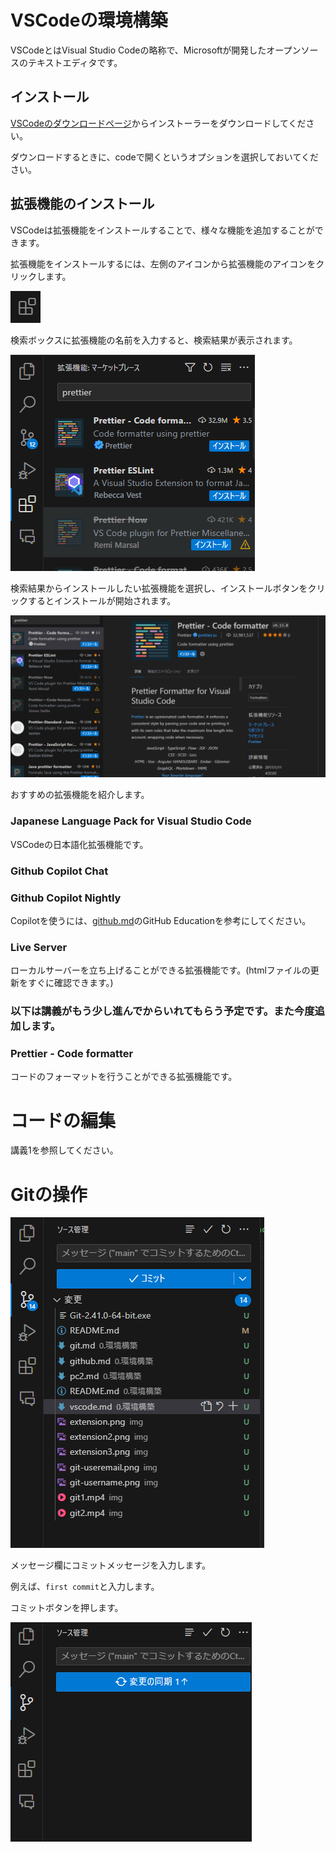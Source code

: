 # VSCodeの環境構築

VSCodeとはVisual Studio Codeの略称で、Microsoftが開発したオープンソースのテキストエディタです。

## インストール

[VSCodeのダウンロードページ](https://code.visualstudio.com/download)からインストーラーをダウンロードしてください。

ダウンロードするときに、codeで開くというオプションを選択しておいてください。

## 拡張機能のインストール

VSCodeは拡張機能をインストールすることで、様々な機能を追加することができます。

拡張機能をインストールするには、左側のアイコンから拡張機能のアイコンをクリックします。

![拡張機能](../img/extension.png)

検索ボックスに拡張機能の名前を入力すると、検索結果が表示されます。

![拡張機能](../img/extension2.png)

検索結果からインストールしたい拡張機能を選択し、インストールボタンをクリックするとインストールが開始されます。

![拡張機能](../img/extension3.png)

おすすめの拡張機能を紹介します。

### Japanese Language Pack for Visual Studio Code

VSCodeの日本語化拡張機能です。

### Github Copilot Chat 

### Github Copilot Nightly

Copilotを使うには、[github.md](./github.md)のGitHub Educationを参考にしてください。

### Live Server

ローカルサーバーを立ち上げることができる拡張機能です。(htmlファイルの更新をすぐに確認できます。)

### 以下は講義がもう少し進んでからいれてもらう予定です。また今度追加します。

### Prettier - Code formatter

コードのフォーマットを行うことができる拡張機能です。

# コードの編集

講義1を参照してください。

# Gitの操作

![Alt text](../img/vscode-git1.png)

メッセージ欄にコミットメッセージを入力します。

例えば、`first commit`と入力します。

コミットボタンを押します。

![Alt text](../img/vscode-git2.png)

